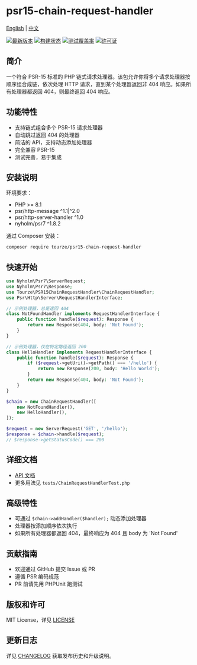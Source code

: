 # psr15-chain-request-handler

[English](README.md) | [中文](README.zh-CN.md)

[![最新版本](https://img.shields.io/packagist/v/tourze/psr15-chain-request-handler.svg)](https://packagist.org/packages/tourze/psr15-chain-request-handler)
[![构建状态](https://github.com/tourze/php-monorepo/actions/workflows/ci.yml/badge.svg)](https://github.com/tourze/php-monorepo/actions)
[![测试覆盖率](https://coveralls.io/repos/github/tourze/php-monorepo/badge.svg?branch=main)](https://coveralls.io/github/tourze/php-monorepo?branch=main)
[![许可证](https://img.shields.io/packagist/l/tourze/psr15-chain-request-handler.svg)](https://packagist.org/packages/tourze/psr15-chain-request-handler)

## 简介

一个符合 PSR-15 标准的 PHP 链式请求处理器。该包允许你将多个请求处理器按顺序组合成链，依次处理 HTTP 请求，直到某个处理器返回非 404 响应。如果所有处理器都返回 404，则最终返回 404 响应。

## 功能特性

- 支持链式组合多个 PSR-15 请求处理器
- 自动跳过返回 404 的处理器
- 简洁的 API，支持动态添加处理器
- 完全兼容 PSR-15
- 测试完善，易于集成

## 安装说明

环境要求：

- PHP >= 8.1
- psr/http-message ^1.1|^2.0
- psr/http-server-handler ^1.0
- nyholm/psr7 ^1.8.2

通过 Composer 安装：

```bash
composer require tourze/psr15-chain-request-handler
```

## 快速开始

```php
use Nyholm\Psr7\ServerRequest;
use Nyholm\Psr7\Response;
use Tourze\PSR15ChainRequestHandler\ChainRequestHandler;
use Psr\Http\Server\RequestHandlerInterface;

// 示例处理器，总是返回 404
class NotFoundHandler implements RequestHandlerInterface {
    public function handle($request): Response {
        return new Response(404, body: 'Not Found');
    }
}

// 示例处理器，仅在特定路径返回 200
class HelloHandler implements RequestHandlerInterface {
    public function handle($request): Response {
        if ($request->getUri()->getPath() === '/hello') {
            return new Response(200, body: 'Hello World');
        }
        return new Response(404, body: 'Not Found');
    }
}

$chain = new ChainRequestHandler([
    new NotFoundHandler(),
    new HelloHandler(),
]);

$request = new ServerRequest('GET', '/hello');
$response = $chain->handle($request);
// $response->getStatusCode() === 200
```

## 详细文档

- [API 文档](src/ChainRequestHandler.php)
- 更多用法见 `tests/ChainRequestHandlerTest.php`

## 高级特性

- 可通过 `$chain->addHandler($handler);` 动态添加处理器
- 处理器按添加顺序依次执行
- 如果所有处理器都返回 404，最终响应为 404 且 body 为 'Not Found'

## 贡献指南

- 欢迎通过 GitHub 提交 Issue 或 PR
- 遵循 PSR 编码规范
- PR 前请先用 PHPUnit 跑测试

## 版权和许可

MIT License，详见 [LICENSE](LICENSE)

## 更新日志

详见 [CHANGELOG](../../CHANGELOG.md) 获取发布历史和升级说明。
